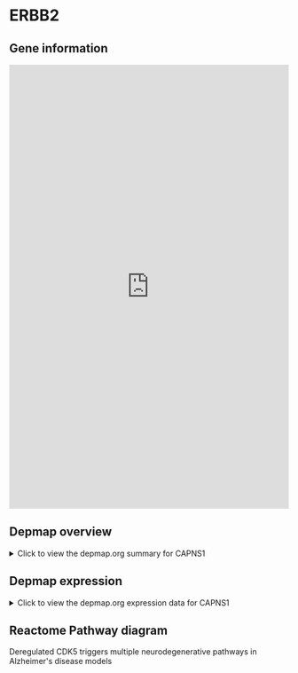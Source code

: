 <h1>ERBB2</h1>

<h2>Gene information</h2>
<iframe src="https://depmap.org/portal/gene/CAPNS1?tab=about" style="border:none;width:100%;height:800px"></iframe>

<h2>Depmap overview</h2>
<details>
  <summary>Click to view the depmap.org summary for CAPNS1</summary>
  <iframe src="https://depmap.org/portal/gene/CAPNS1?tab=overview" style="border:none;width:100%;height:800px"></iframe>
</details>

<h2>Depmap expression</h2>
<details>
  <summary>Click to view the depmap.org expression data for CAPNS1</summary>
  <iframe src="https://depmap.org/portal/gene/CAPNS1?tab=characterization" style="border:none;width:100%;height:800px"></iframe>
</details>



<h2>Reactome Pathway diagram</h2>
Deregulated CDK5 triggers multiple neurodegenerative pathways in Alzheimer's disease models
<div id="diagramHolder"></div>

<script>
    //Creating the Reactome Diagram widget
    //Take into account a proxy needs to be set up in your server side pointing to www.reactome.org
    function onReactomeDiagramReady(){  //This function is automatically called when the widget code is ready to be used
        var diagram = Reactome.Diagram.create({
            "placeHolder" : "diagramHolder",
            "width" : 900,
            "height" : 500
        });

        //Initialising it to the "Hemostasis" pathway
        diagram.loadDiagram("R-HSA-8862803");

        //Adding different listeners

        diagram.onDiagramLoaded(function (loaded) {
            console.info("Loaded ", loaded);
            diagram.flagItems("BAD");
	    diagram.flagItems("Q92934");
            if (loaded == "R-HSA-8862803") diagram.selectItem("R-HSA-8862803");
        });

     }
</script>



